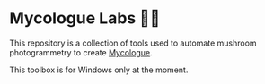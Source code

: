 # Mycologue Labs 🍄🧪

This repository is a collection of tools used to automate mushroom photogrammetry to create [Mycologue](https://mycologue.org).

This toolbox is for Windows only at the moment.